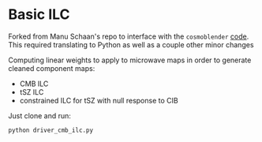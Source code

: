 # Basic ILC

Forked from Manu Schaan's repo to interface with the `cosmoblender` [code](https://github.com/abaleato/CosmoBLENDER/tree/master). This required translating to Python as well as a couple other minor changes

Computing linear weights to apply to microwave maps in order to generate cleaned component maps:
- CMB ILC
- tSZ ILC
- constrained ILC for tSZ with null response to CIB

Just clone and run: 
```
python driver_cmb_ilc.py
```
